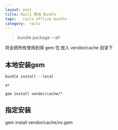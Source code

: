 ```yaml
---
layout: post
title: Rails 离线 Bundle
tags:   rails offline bundle
category:  rails
---
```




>bundle package --all

将会把所有使用到得 gem 包 放入
vendor/cache 目录下

## 本地安装gem
```
bundle install --local

or

gem install vendor/cache/*
```

## 指定安装

gem install vendor/cache/xx.gem

